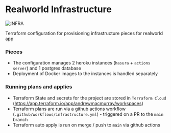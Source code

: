 # Realworld Infrastructure

![INFRA](https://github.com/andrewMacmurray/realworld-hasura/workflows/Infrastructure/badge.svg) 

Terraform configuration for provisioning infrastructure pieces for realworld app

### Pieces

+ The configuration manages 2 heroku instances (`hasura` + `actions server`) and 1 postgres database
+ Deployment of Docker images to the instances is handled separately

### Running plans and applies 

+ Terraform State and secrets for the project are stored in `Terraform Cloud` (https://app.terraform.io/app/andrewmacmurray/workspaces)
+ Terraform plans are run via a github actions workflow (`.github/workflows/infrastructure.yml`) - triggered on a PR to the `main` branch
+ Terraform auto apply is run on merge / push to `main` via github actions